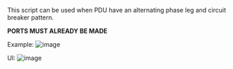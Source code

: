 This script can be used when PDU have an alternating phase leg and circuit breaker pattern.

**PORTS MUST ALREADY BE MADE**

Example:
![image](https://user-images.githubusercontent.com/36317228/228587716-4dbf93e9-ce55-4f2a-93e5-5cbf6875591f.png)


UI:
![image](https://user-images.githubusercontent.com/36317228/228641285-fdaabf6e-e706-40be-9754-c84a993e16bf.png)
